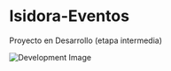 # Isidora-Eventos 

Proyecto en Desarrollo (etapa intermedia)

![Development Image](https://images.surferseo.art/9602bc4b-cfc4-410e-b291-611d478c9d6a.png)